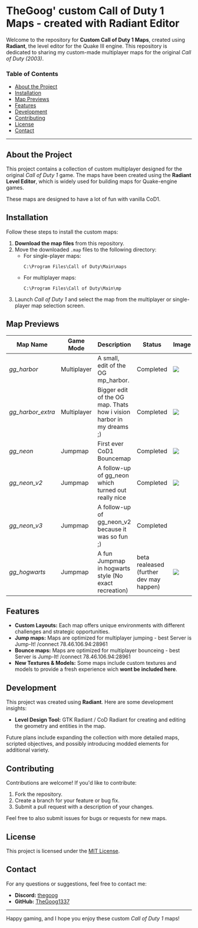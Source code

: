 # TheGoog' custom Call of Duty 1 Maps - created with Radiant Editor

Welcome to the repository for **Custom Call of Duty 1 Maps**, created using **Radiant**, the level editor for the Quake III engine. This repository is dedicated to sharing my custom-made multiplayer maps for the original *Call of Duty (2003)*.

### Table of Contents

- [About the Project](#about-the-project)
- [Installation](#installation)
- [Map Previews](#map-previews)
- [Features](#features)
- [Development](#development)
- [Contributing](#contributing)
- [License](#license)
- [Contact](#contact)

---

## About the Project

This project contains a collection of custom multiplayer designed for the original *Call of Duty 1* game. The maps have been created using the **Radiant Level Editor**, which is widely used for building maps for Quake-engine games.

These maps are designed to have a lot of fun with vanilla CoD1.

## Installation

Follow these steps to install the custom maps:

1. **Download the map files** from this repository.
2. Move the downloaded `.map` files to the following directory:
    - For single-player maps: 
      ```
      C:\Program Files\Call of Duty\Main\maps
      ```
    - For multiplayer maps:
      ```
      C:\Program Files\Call of Duty\Main\mp
      ```
3. Launch *Call of Duty 1* and select the map from the multiplayer or single-player map selection screen.

## Map Previews

| Map Name        | Game Mode     | Description                          | Status          | Image          |
|-----------------|---------------|--------------------------------------|-----------------|-----------------|
| *gg_harbor*     | Multiplayer   | A small, edit of the OG mp_harbor.        | Completed       |    ![](https://vcodmods.com/static/uploads/imgs/1-66bcf7fbdc860.webp)      |
| *gg_harbor_extra*      | Multiplayer | Bigger edit of the OG map. Thats how i vision harbor in my dreams ;)   | Completed  |    ![](https://vcodmods.com/static/uploads/imgs/7-61d47d115a68c.webp)      |
| *gg_neon*     | Jumpmap   | First ever CoD1 Bouncemap        | Completed       |     ![](https://vcodmods.com/static/uploads/imgs/7-61d47e5420a08.webp)      |
| *gg_neon_v2*     | Jumpmap   | A follow-up of gg_neon which turned out really nice        | Completed       |     ![](https://vcodmods.com/static/uploads/imgs/7-61d4805ee21fd.webp)      |
| *gg_neon_v3*     | Jumpmap   | A follow-up of gg_neon_v2 because it was so fun ;)        | Completed       |     ![]()      |
| *gg_hogwarts*      | Jumpmap   | A fun Jumpmap in hogwarts style (No exact recreation)    | beta realeased (further dev may happen)   |     ![](https://cdn.discordapp.com/attachments/798171050675666944/1236777634671890552/shot0013.jpg?ex=670b85ae&is=670a342e&hm=f5739a0f5f2cdc56d1ab8e09ec328f701abc83e87445687bbaa35ed99b168e0c&)      |




## Features

- **Custom Layouts:** Each map offers unique environments with different challenges and strategic opportunities.
- **Jump maps:** Maps are optimized for multiplayer jumping - best Server is Jump-It! /connect 78.46.106.94:28961
- **Bounce maps:** Maps are optimized for multiplayer bounceing - best Server is Jump-It! /connect 78.46.106.94:28961
- **New Textures & Models:** Some maps include custom textures and models to provide a fresh experience wich **wont be included here**.

## Development

This project was created using **Radiant**. Here are some development insights:

- **Level Design Tool:** GTK Radiant / CoD Radiant for creating and editing the geometry and entities in the map.
  
Future plans include expanding the collection with more detailed maps, scripted objectives, and possibly introducing modded elements for additional variety.

## Contributing

Contributions are welcome! If you'd like to contribute:

1. Fork the repository.
2. Create a branch for your feature or bug fix.
3. Submit a pull request with a description of your changes.

Feel free to also submit issues for bugs or requests for new maps.

## License

This project is licensed under the [MIT License](LICENSE).

## Contact

For any questions or suggestions, feel free to contact me:

- **Discord:** [thegoog](https://discord.com/users/thegoog)
- **GitHub:** [TheGoog1337](https://github.com/thegoog1337)

---

Happy gaming, and I hope you enjoy these custom *Call of Duty 1* maps!
